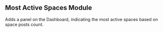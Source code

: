 ## Most Active Spaces Module

Adds a panel on the Dashboard, indicating the most active spaces based on space posts count.


